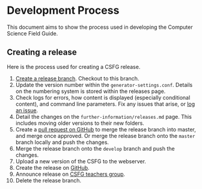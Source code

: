 # Development Process

This document aims to show the process used in developing the Computer Science Field Guide.

## Creating a release

Here is the process used for creating a CSFG release.

1. [Create a release branch](http://nvie.com/posts/a-successful-git-branching-model/#creating-a-release-branch). Checkout to this branch.
2. Update the version number within the `generator-settings.conf`. Details on the numbering system is stored within the releases page.
3. Check logs for errors, how content is displayed (especially conditional content), and command line parameters. Fix any issues that arise, or [log an issue](https://github.com/uccser/cs-field-guide/issues/new).
4. Detail the changes on the `further-information/releases.md` page. This includes moving older versions to their new folders.
5. Create a [pull request on GitHub](https://github.com/uccser/cs-field-guide/compare) to merge the release branch into master, and merge once approved. Or merge the release branch onto the `master` branch locally and push the changes.
6. Merge the release branch onto the `develop` branch and push the changes.
7. Upload a new version of the CSFG to the webserver.
8. Create the release on [GitHub](https://github.com/uccser/cs-field-guide/releases/).
9. Announce release on [CSFG teachers group](https://groups.google.com/forum/?fromgroups#!forum/csfg-teachers).
10. Delete the release branch.
